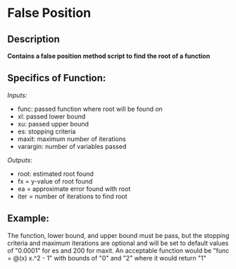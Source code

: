 # False Position
## Description
**Contains a false position method script to find the root of a function**

## Specifics of Function:
*Inputs:*
-   func: passed function where root will be found on
-   xl: passed lower bound
-   xu: passed upper bound
-   es: stopping criteria
-   maxit: maximum number of iterations
-   varargin: number of variables passed

*Outputs:*
-   root: estimated root found
-   fx = y-value of root found
-   ea = approximate error found with root
-   iter = number of iterations to find root

## Example:
The function, lower bound, and upper bound must be pass, but the stopping criteria and maximum iterations are optional and will be set to default values of "0.0001" for es and 200 for maxit. 
An acceptable function would be "func = @(x) x.^2 - 1" with bounds of "0" and "2" where it would return "1"

